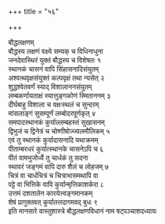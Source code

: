 +++
title = "५६"

+++
   
बौद्धलक्षणम्  
बौद्धस्य लक्षणं वक्ष्ये सम्यक् च विधिनाधुना   
जनदेवास्थिरं युक्तं बौद्धस्य च विशेषतः १  
स्थानकं चासनं वापि सिंहासनादिसंयुतम्   
अश्वत्थवृक्षसंयुक्तं कल्पवृक्षं तथा न्यसेत् २  
शुद्धश्वेतवर्णं स्याद् विशालाननसंयुतम्   
लम्बकर्णायताक्षं स्यात्तुङ्गकोणं स्मिताननम् ३  
दीर्घबाहु विशाला च वक्षःस्थलं च सुन्दरम्   
मांसलाङ्गं सुसम्पूर्णं लम्बोदरपूर्णकृत् ४  
समपादस्थानकं कुर्याल्लम्बहस्तं सुखासनम्   
द्विभुजं च द्विनेत्रं च चोष्णीषोज्ज्वलमौलिकम् ५  
एवं तु स्थानकं कुर्यादासनादि यथाक्रमम्   
पीताम्बरधरं कुर्यात्स्थानके चासनेऽपि च ६  
पीतं वामभुजोर्ध्वे तु चार्धकं तु सदना   
स्थावरं जङ्गमं वापि दारु शैलं च लोहजम् ७  
चित्रं वा चार्धचित्रं च चित्राभासमथापि वा   
पट्टे वा भित्तिके वापि कुर्यान्मृत्तिकाशर्करा ८  
उत्तमं दशतालेन कारयेत्त्वङ्गमानकम्   
शेषं प्रागुक्तवत् कुर्यातत्तदागमवद् बुधः ९  
इति मानसारे वास्तुशास्त्रे बौद्धलक्षणविधानं नाम षट्पञ्चाशदध्यायः

